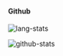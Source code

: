 #### Github

![lang-stats](https://github-readme-stats.vercel.app/api/top-langs/?username=Nelson-numerical-software&langs_count=10&layout=compact&hide=html&theme=dark) 

![github-stats](https://github-readme-stats.vercel.app/api?username=Nelson-numerical-software&show_icons=true&count_private=true&theme=dark)
